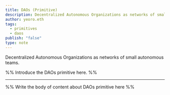```yaml
---
title: DAOs (Primitive)
description: Decentralized Autonomous Organizations as networks of small autonomous teams
author: yeoro.eth
tags:
  - primitives
  - daos
publish: "false"
type: note
---
```


Decentralized Autonomous Organizations as networks of small autonomous teams.

%% Introduce the DAOs primitive here. %%

---

%% Write the body of content about DAOs primitive here %%